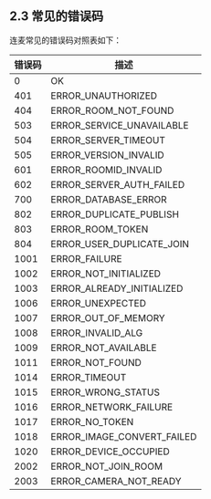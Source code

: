 ## 2.3 常见的错误码

连麦常见的错误码对照表如下：

| 错误码  | 描述                      |
| ---- | -------------------------- |
| 0    | OK                         |
| 401  | ERROR_UNAUTHORIZED         |
| 404  | ERROR_ROOM_NOT_FOUND       |
| 503  | ERROR_SERVICE_UNAVAILABLE  |
| 504  | ERROR_SERVER_TIMEOUT       |
| 505  | ERROR_VERSION_INVALID      |
| 601  | ERROR_ROOMID_INVALID       |
| 602  | ERROR_SERVER_AUTH_FAILED   |
| 700  | ERROR_DATABASE_ERROR       |
| 802  | ERROR_DUPLICATE_PUBLISH    |
| 803  | ERROR_ROOM_TOKEN           |
| 804  | ERROR_USER_DUPLICATE_JOIN  |
| 1001 | ERROR_FAILURE              |
| 1002 | ERROR_NOT_INITIALIZED      |
| 1003 | ERROR_ALREADY_INITIALIZED  |
| 1006 | ERROR_UNEXPECTED           |
| 1007 | ERROR_OUT_OF_MEMORY        |
| 1008 | ERROR_INVALID_ALG          |
| 1009 | ERROR_NOT_AVAILABLE        |
| 1011 | ERROR_NOT_FOUND            |
| 1014 | ERROR_TIMEOUT              |
| 1015 | ERROR_WRONG_STATUS         |
| 1016 | ERROR_NETWORK_FAILURE      |
| 1017 | ERROR_NO_TOKEN             |
| 1018 | ERROR_IMAGE_CONVERT_FAILED |
| 1020 | ERROR_DEVICE_OCCUPIED      |
| 2002 | ERROR_NOT_JOIN_ROOM        |
| 2003 | ERROR_CAMERA_NOT_READY     |
